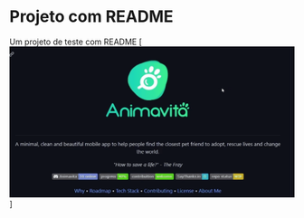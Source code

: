 # Projeto com README
Um projeto de teste com README
[<img src="./tela.gif" alt="tela inicial do projeto">]